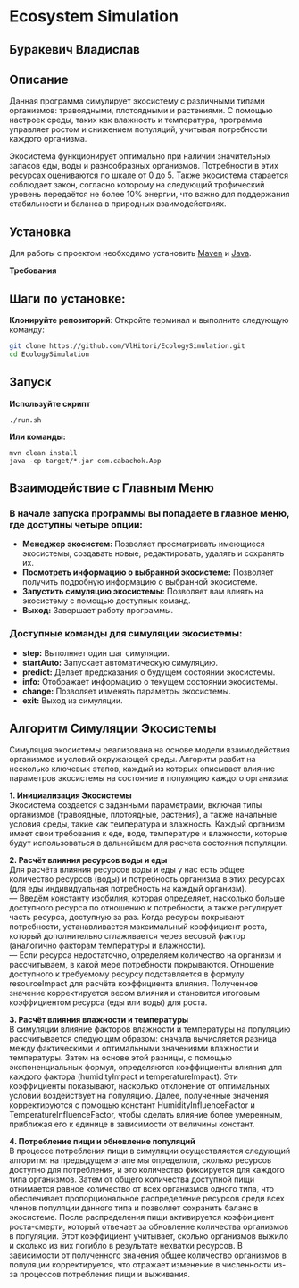 # Ecosystem Simulation
## Буракевич Владислав

## Описание 
Данная программа симулирует экосистему с различными типами организмов: травоядными, плотоядными и растениями. С помощью настроек среды, таких как влажность и температура, программа управляет ростом и снижением популяций, учитывая потребности каждого организма.

Экосистема функционирует оптимально при наличии значительных запасов еды, воды и разнообразных организмов. Потребности в этих ресурсах оцениваются по шкале от 0 до 5. Также экосистема старается соблюдает закон, согласно которому на следующий трофический уровень передаётся не более 10% энергии, что важно для поддержания стабильности и баланса в природных взаимодействиях.

## Установка

Для работы с проектом необходимо установить [Maven](https://maven.apache.org/) и [Java](https://www.java.com/).

**Требования**

## Шаги по установке:

**Клонируйте репозиторий**:
   Откройте терминал и выполните следующую команду:
  
   ```bash
   git clone https://github.com/VlHitori/EcologySimulation.git
   cd EcologySimulation 
   ```
## Запуск
**Используйте скрипт** 

    ./run.sh
    
**Или команды:**

    mvn clean install
    java -cp target/*.jar com.cabachok.App

## Взаимодействие с Главным Меню

### В начале запуска программы вы попадаете в главное меню, где доступны четыре опции:

- **Менеджер экосистем:** Позволяет просматривать имеющиеся экосистемы, создавать новые, редактировать, удалять и сохранять их.
- **Посмотреть информацию о выбранной экосистеме:** Позволяет получить подробную информацию о выбранной экосистеме.
- **Запустить симуляцию экосистемы:** Позволяет вам влиять на экосистему с помощью доступных команд.
- **Выход:** Завершает работу программы.

### Доступные команды для симуляции экосистемы:

- **step:** Выполняет один шаг симуляции.
- **startAuto:** Запускает автоматическую симуляцию.
- **predict:** Делает предсказания о будущем состоянии экосистемы.
- **info:** Отображает информацию о текущем состоянии экосистемы.
- **change:** Позволяет изменять параметры экосистемы.
- **exit:** Выход из симуляции.    


## Алгоритм Симуляции Экосистемы
Симуляция экосистемы реализована на основе модели взаимодействия организмов и условий окружающей среды. Алгоритм разбит на несколько ключевых этапов, каждый из которых описывает влияние параметров экосистемы на состояние и популяцию каждого организма:

**1. Инициализация Экосистемы**     
Экосистема создается с заданными параметрами, включая типы организмов (травоядные, плотоядные, растения), а также начальные условия среды, такие как температура и влажность. Каждый организм имеет свои требования к еде, воде, температуре и влажности, которые будут использоваться в дальнейшем для расчета состояния популяции.

**2. Расчёт влияния ресурсов воды и еды**   
Для расчёта влияния ресурсов воды и еды у нас есть общее количество ресурсов (воды) и потребность организма в этих ресурсах (для еды индивидуальная потребность на каждый организм).    
— Введём константу изобилия, которая определяет, насколько больше доступного ресурса по отношению к потребности, а также регулирует часть ресурса, доступную за раз. Когда ресурсы покрывают потребности, устанавливается максимальный коэффициент роста, который дополнительно сглаживается через весовой фактор (аналогично факторам температуры и влажности).    
— Если ресурса недостаточно, определяем количество на организм и рассчитываем, в какой мере потребности покрываются. Отношение доступного к требуемому ресурсу подставляется в формулу resourceImpact для расчёта коэффициента влияния. Полученное значение корректируется весом влияния и становится итоговым коэффициентом ресурса (еды или воды) для роста.

**3. Расчёт влияния влажности и температуры**   
В симуляции влияние факторов влажности и температуры на популяцию рассчитывается следующим образом: сначала вычисляется разница между фактическими и оптимальными значениями влажности и температуры. Затем на основе этой разницы, с помощью экспоненциальных формул, определяются коэффициенты влияния для каждого фактора (humidityImpact и temperatureImpact). Эти коэффициенты показывают, насколько отклонение от оптимальных условий воздействует на популяцию. Далее, полученные значения корректируются с помощью констант HumidityInfluenceFactor и TemperatureInfluenceFactor, чтобы сделать влияние более умеренным, приближая его к единице в зависимости от величины констант.

**4. Потребление пищи и обновление популяций**  
В процессе потребления пищи в симуляции осуществляется следующий алгоритм: на предыдущем этапе мы определили, сколько ресурсов доступно для потребления, и это количество фиксируется для каждого типа организмов. Затем от общего количества доступной пищи отнимается равное количество от всех организмов одного типа, что обеспечивает пропорциональное распределение ресурсов среди всех членов популяции данного типа и позволяет сохранить баланс в экосистеме. После распределения пищи активируется коэффициент роста-смерти, который отвечает за обновление количества организмов в популяции. Этот коэффициент учитывает, сколько организмов выжило и сколько из них погибло в результате нехватки ресурсов. В зависимости от полученного значения общее количество организмов в популяции корректируется, что отражает изменение в численности из-за процессов потребления пищи и выживания.